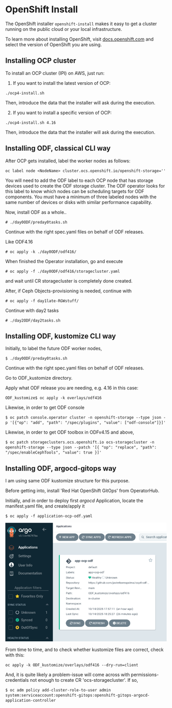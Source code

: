 # OpenShift Install

The OpenShift installer `openshift-install` makes it easy to get a cluster
running on the public cloud or your local infrastructure.

To learn more about installing OpenShift, visit [docs.openshift.com](https://docs.openshift.com)
and select the version of OpenShift you are using.

## Installing OCP cluster

To install an OCP cluster (IPI) on AWS, just run:

1. If you want to install the latest version of OCP:
```
./ocp4-install.sh
```

Then, introduce the data that the installer will ask during the execution.

2. If you want to install a specific version of OCP:
```
./ocp4-install.sh 4.16
```

Then, introduce the data that the installer will ask during the execution.

## Installing ODF, classical CLI way

After OCP gets installed, label the worker nodes as follows:

```
oc label node <NodeName> cluster.ocs.openshift.io/openshift-storage=''
```

You will need to add the ODF label to each OCP node that has storage devices used to create the ODF storage cluster. The ODF operator looks for this label to know which nodes can be scheduling targets for ODF components. You must have a minimum of three labeled nodes with the same number of devices or disks with similar performance capability. 

Now, install ODF as a whole..

```
# ./day0ODF/preday0tasks.sh
```

Continue with the right spec.yaml files on behalf of ODF releases.

Like ODF4.16

```
# oc apply -k ./day0ODF/odf416/
```

When finished the Operator installation, go and execute

```
# oc apply -f ./day0ODF/odf416/storagecluster.yaml

```
and wait until CR storagecluster is completely done created.


After, if Ceph Objects-provisioning is needed, continue with 

```
# oc apply -f day1late-RGWstuff/
```

Continue with day2 tasks

```
# ./day2ODF/day2tasks.sh
```



## Installing ODF, kustomize CLI way

Initially, to label the future ODF worker nodes,

```
$ ./day0ODF/preday0tasks.sh
```

Continue with the right spec.yaml files on behalf of ODF releases.

Go to ODF_kustomize directory.

Apply what ODF release you are needing, e.g. 4.16 in this case:

```
ODF_kustomize$ oc apply -k overlays/odf416
```

Likewise, in order to get ODF console

```
$ oc patch console.operator cluster -n openshift-storage --type json -p '[{"op": "add", "path": "/spec/plugins", "value": ["odf-console"]}]'
```

Likewise, in order to get ODF toolbox in ODFv4.15 and above,

```
$ oc patch storageclusters.ocs.openshift.io ocs-storagecluster -n openshift-storage --type json --patch '[{ "op": "replace", "path": "/spec/enableCephTools", "value": true }]'
```



## Installing ODF, argocd-gitops way

I am using same ODF kustomize structure for this purpose.

Before getting into, install 'Red Hat OpenShift GitOps' from OperatorHub.

Initially, and in order to deploy first *argocd* Application, locate the manifest.yaml file, and create/apply it

```
$ oc apply -f application-ocp-odf.yaml
```

<img src="argocd_Screenshot_ocp-odf.png" alt="">

From time to time, and to check whether kustomize files are correct, check with this:

```
oc apply -k ODF_kustomize/overlays/odf416 --dry-run=client
```

And, it is quite likely a problem-issue will come across with permissions-credentials not enough to create CR 'ocs-storagecluster'.
If so,

```
$ oc adm policy add-cluster-role-to-user admin  system:serviceaccount:openshift-gitops:openshift-gitops-argocd-application-controller
```
